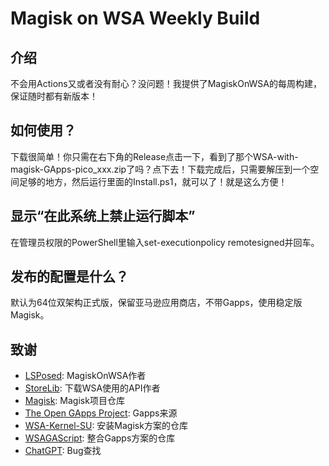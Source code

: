 # Magisk on WSA Weekly Build

## 介绍

不会用Actions又或者没有耐心？没问题！我提供了MagiskOnWSA的每周构建，保证随时都有新版本！

## 如何使用？

下载很简单！你只需在右下角的Release点击一下，看到了那个WSA-with-magisk-GApps-pico_xxx.zip了吗？点下去！下载完成后，只需要解压到一个空间足够的地方，然后运行里面的Install.ps1，就可以了！就是这么方便！

## 显示“在此系统上禁止运行脚本”

在管理员权限的PowerShell里输入set-executionpolicy remotesigned并回车。

## 发布的配置是什么？

默认为64位双架构正式版，保留亚马逊应用商店，不带Gapps，使用稳定版Magisk。

## 致谢

- [LSPosed](https://github.com/LSPosed/): MagiskOnWSA作者
- [StoreLib](https://github.com/StoreDev/StoreLib): 下载WSA使用的API作者
- [Magisk](https://github.com/topjohnwu/Magisk): Magisk项目仓库
- [The Open GApps Project](https://opengapps.org): Gapps来源
- [WSA-Kernel-SU](https://github.com/LSPosed/WSA-Kernel-SU): 安装Magisk方案的仓库
- [WSAGAScript](https://github.com/ADeltaX/WSAGAScript): 整合Gapps方案的仓库
- [ChatGPT](https://chat.openai.com/): Bug查找
